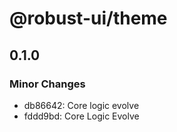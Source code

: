 # @robust-ui/theme

## 0.1.0

### Minor Changes

- db86642: Core logic evolve
- fddd9bd: Core Logic Evolve

